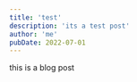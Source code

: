 ```yaml
---
title: 'test'
description: 'its a test post'
author: 'me'
pubDate: 2022-07-01
---
```


this is a blog post
